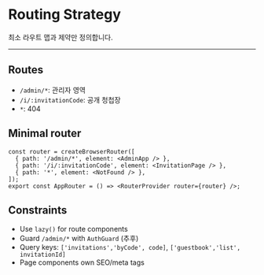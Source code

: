 # Routing Strategy

최소 라우트 맵과 제약만 정의합니다.

---

## Routes
- `/admin/*`: 관리자 영역
- `/i/:invitationCode`: 공개 청첩장
- `*`: 404

## Minimal router
```tsx
const router = createBrowserRouter([
  { path: '/admin/*', element: <AdminApp /> },
  { path: '/i/:invitationCode', element: <InvitationPage /> },
  { path: '*', element: <NotFound /> },
]);
export const AppRouter = () => <RouterProvider router={router} />;
```

## Constraints
- Use `lazy()` for route components
- Guard `/admin/*` with `AuthGuard` (추후)
- Query keys: `['invitations','byCode', code]`, `['guestbook','list', invitationId]`
- Page components own SEO/meta tags
